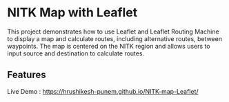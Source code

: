 # NITK Map with Leaflet
This project demonstrates how to use Leaflet and Leaflet Routing Machine to display a map and calculate routes, including alternative routes, between waypoints. The map is centered on the NITK region and allows users to input source and destination to calculate routes.
## Features


Live Demo : https://hrushikesh-punem.github.io/NITK-map-Leaflet/
